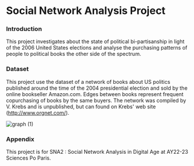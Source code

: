 # Social Network Analysis Project

### Introduction 
This project investigates about the state of political bi-partisanship in light of the 2006 United States elections and analyse the purchasing patterns of people to political books the other side of the spectrum.

### Dataset 
This project use the dataset of a network of books about US politics published around the time of the 2004 presidential election and sold by the online bookseller Amazon.com. Edges between books represent frequent copurchasing of books by the same buyers. The network was compiled by V. Krebs and is unpublished, but can found on Krebs' web site (http://www.orgnet.com/).

![graph (1)](https://user-images.githubusercontent.com/87215545/233859786-a20a0985-892f-440e-9466-779c79e8d91e.png)


### Appendix
This project is for SNA2 : Social Network Analysis in Digital Age at AY22-23 Sciences Po Paris.
